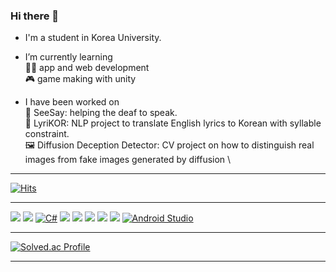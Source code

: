 ### Hi there 👋

<!--
- 🔭 I’m currently working on ...
- 🌱 I’m currently learning ...
- 👯 I’m looking to collaborate on ...
- 🤔 I’m looking for help with ...
- 💬 Ask me about ...
- 📫 How to reach me: ...
- 😄 Pronouns: ...
- ⚡ Fun fact: ...
-->

* I'm a student in Korea University.

* I’m currently learning \
👩‍💻 app and web development \
🎮 game making with unity


* I have been worked on \
👄 SeeSay: helping the deaf to speak. \
🎵 LyriKOR: NLP project to translate English lyrics to Korean with syllable constraint. \
🖼️ Diffusion Deception Detector: CV project on how to distinguish real images from fake images generated by diffusion \


---

[![Hits](https://hits.seeyoufarm.com/api/count/incr/badge.svg?url=https%3A%2F%2Fgithub.com%2Fpancakesontuesday&count_bg=%236E7F64&title_bg=%23483C32&icon=bitrise.svg&icon_color=%23FCFCFC&title=hits&edge_flat=false)](https://hits.seeyoufarm.com)

---

![](https://img.shields.io/badge/C-A8B9CC?style=for-the-badge&logo=c&logoColor=white) <!-- C -->
![](https://img.shields.io/badge/C++-00599C?style=for-the-badge&logo=c%2B%2B&logoColor=white) <!-- Cpp -->
[![C#](https://img.shields.io/badge/C%23-239120?style=for-the-badge&logo=c-sharp&logoColor=white)](https://docs.microsoft.com/en-us/dotnet/csharp/) <!-- C#-->
![](https://img.shields.io/badge/Python-3776AB?style=for-the-badge&logo=python&logoColor=white) <!-- Python -->
![](https://img.shields.io/badge/Go-00ADD8?style=for-the-badge&logo=go&logoColor=white) <!-- Go -->
![](https://img.shields.io/badge/OCaml-EC6813?style=for-the-badge&logo=ocaml&logoColor=white) <!-- Ocaml -->
![](https://img.shields.io/badge/Verilog-ED1B24?style=for-the-badge&logo=verilog&logoColor=white) <!-- Verilog -->
![](https://img.shields.io/badge/Q%23-690057?style=for-the-badge&logo=qsharp&logoColor=white) <!-- Q# -->
[![Android Studio](https://img.shields.io/badge/Android_Studio-3DDC84?style=for-the-badge&logo=android-studio&logoColor=white)](https://developer.android.com/studio) <!-- Android Studio -->


---

[![Solved.ac Profile](http://mazassumnida.wtf/api/v2/generate_badge?boj=mulberry3280)](https://solved.ac/mulberry3280/)


---


